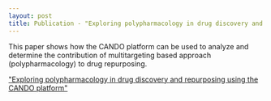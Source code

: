 ```yaml
---
layout: post
title: Publication - "Exploring polypharmacology in drug discovery and repurposing using the CANDO platform"
---
```

﻿This paper shows how the CANDO platform can be used to analyze and determine the contribution of multitargeting based approach (polypharmacology) to drug repurposing.

["Exploring polypharmacology in drug discovery and repurposing using the CANDO platform"](https://www.ncbi.nlm.nih.gov/pubmed/27013226)